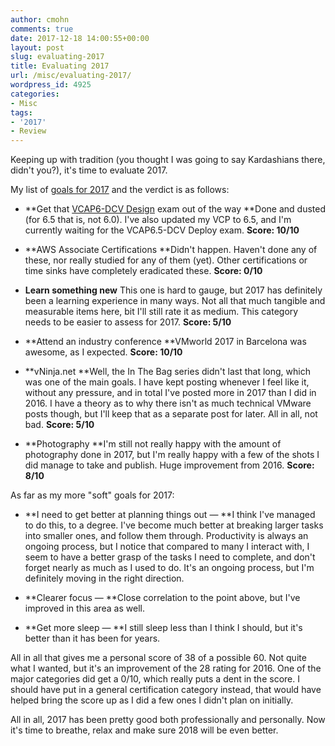 ```yaml
---
author: cmohn
comments: true
date: 2017-12-18 14:00:55+00:00
layout: post
slug: evaluating-2017
title: Evaluating 2017
url: /misc/evaluating-2017/
wordpress_id: 4925
categories:
- Misc
tags:
- '2017'
- Review
---
```


Keeping up with tradition (you thought I was going to say Kardashians there, didn't you?), it's time to evaluate 2017.

My list of [goals for 2017](http://vninja.net/misc/2017-you-better-deliver/) and the verdict is as follows:

<!--more-->




  * **Get that [VCAP6-DCV Design](https://mylearn.vmware.com/mgrReg/plan.cfm?plan=89133&ui=www_cert) exam out of the way
**Done and dusted (for 6.5 that is, not 6.0). I've also updated my VCP to 6.5, and I'm currently waiting for the VCAP6.5-DCV Deploy exam.
****Score: 10/10****


  * **AWS Associate Certifications
**Didn't happen. Haven't done any of these, nor really studied for any of them (yet). Other certifications or time sinks have completely eradicated these.
****Score: 0/10****


  * **Learn something new**
This one is hard to gauge, but 2017 has definitely been a learning experience in many ways. Not all that much tangible and measurable items here, bit I'll still rate it as medium. This category needs to be easier to assess for 2017.
****Score: 5/10****


  * **Attend an industry conference
**VMworld 2017 in Barcelona was awesome, as I expected.
****Score: 10/10****


  * **vNinja.net
**Well, the In The Bag series didn't last that long, which was one of the main goals. I have kept posting whenever I feel like it, without any pressure, and in total I've posted more in 2017 than I did in 2016. I have a theory as to why there isn't as much technical VMware posts though, but I'll keep that as a separate post for later. All in all, not bad.
****Score: 5/10****


  * **Photography
**I'm still not really happy with the amount of photography done in 2017, but I'm really happy with a few of the shots I did manage to take and publish. Huge improvement from 2016.
****Score: 8/10****



As far as my more "soft" goals for 2017:



  * **I need to get better at planning things out — **I think I've managed to do this, to a degree. I've become much better at breaking larger tasks into smaller ones, and follow them through. Productivity is always an ongoing process, but I notice that compared to many I interact with, I seem to have a better grasp of the tasks I need to complete, and don't forget nearly as much as I used to do. It's an ongoing process, but I'm definitely moving in the right direction.


  * **Clearer focus — **Close correlation to the point above, but I've improved in this area as well.


  * **Get more sleep — **I still sleep less than I think I should, but it's better than it has been for years.



All in all that gives me a personal score of 38 of a possible 60. Not quite what I wanted, but it's an improvement of the 28 rating for 2016. One of the major categories did get a 0/10, which really puts a dent in the score. I should have put in a general certification category instead, that would have helped bring the score up as I did a few ones I didn't plan on initially.

All in all, 2017 has been pretty good both professionally and personally. Now it's time to breathe, relax and make sure 2018 will be even better.
